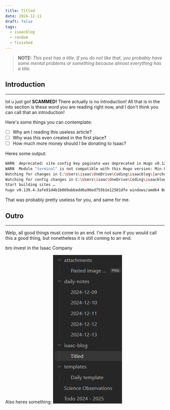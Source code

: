 ```yaml
---
title: Titled
date: 2024-12-11
draft: false
tags:
  - isaacblog
  - random
  - finished
---
```


> **NOTE:** *This post has a title. If you do not like that, you probably have some mental problems or something because almost everything has a title.*

## Introduction
---
lol u just got **SCAMMED!** There actually is no introduction! All that is in the into section is these word you are reading right now, and I don't think you can call that an introduction!

Here's some things you can contemplate:
- [ ] Why am I reading this useless article?
- [ ] Why was this even created in the first place?
- [ ] How much more money should I be donating to Isaac?

Heres some output:
```bash
WARN  deprecated: site config key paginate was deprecated in Hugo v0.128.0 and will be removed in a future release. Use pagination.pagerSize instead.
WARN  Module "terminal" is not compatible with this Hugo version: Min 0.90.0 extended; run "hugo mod graph" for more information.
Watching for changes in C:\Users\isaac\OneDrive\Coding\isaacblog\{archetypes,assets,content,data,i18n,layouts,static,themes}
Watching for config changes in C:\Users\isaac\OneDrive\Coding\isaacblog\hugo.toml, C:\Users\isaac\OneDrive\Coding\isaacblog\themes\terminal\config.toml
Start building sites …
hugo v0.139.4-3afe91d4b1b069abbedd6a96ed755b1e12581dfe windows/amd64 BuildDate=2024-12-09T17:45:23Z VendorInfo=gohugoio
```

That was probably pretty useless for you, and same for me.

## Outro
---
Welp, all good things must come to an end. I'm not sure if you would call this a good thing, but nonetheless it is still coming to an end. 

bro invest in the Isaac Company

Also heres something:
![Image Description](/images/Pasted-image-20241213172318.png)